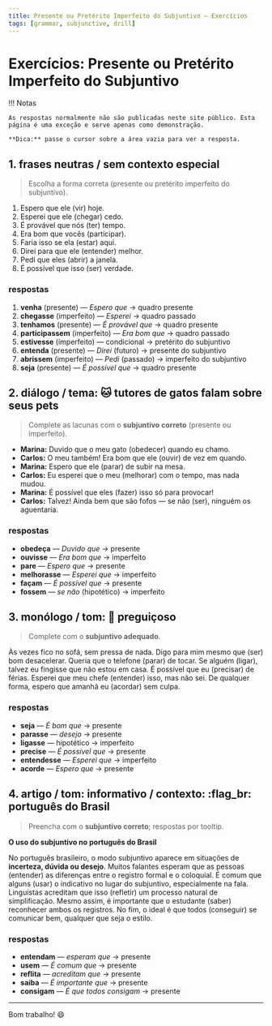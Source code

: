 ```yaml
---
title: Presente ou Pretérito Imperfeito do Subjuntivo — Exercícios
tags: [grammar, subjunctive, drill]
---
```


# Exercícios: Presente ou Pretérito Imperfeito do Subjuntivo

!!! Notas

    As respostas normalmente não são publicadas neste site público. Esta página é uma exceção e serve apenas como demonstração.

    **Dica:** passe o cursor sobre a área vazia para ver a resposta.

## 1. frases neutras / sem contexto especial

> Escolha a forma correta (presente ou pretérito imperfeito do subjuntivo).

1. Espero que ele <abbr title="venha" class="blank"></abbr> (vir) hoje.
2. Esperei que ele <abbr title="chegasse" class="blank"></abbr> (chegar) cedo.
3. É provável que nós <abbr title="tenhamos" class="blank"></abbr> (ter) tempo.
4. Era bom que vocês <abbr title="participassem" class="blank"></abbr> (participar).
5. Faria isso se ela <abbr title="estivesse" class="blank"></abbr> (estar) aqui.
6. Direi para que ele <abbr title="entenda" class="blank"></abbr> (entender) melhor.
7. Pedi que eles <abbr title="abrissem" class="blank"></abbr> (abrir) a janela.
8. É possível que isso <abbr title="seja" class="blank"></abbr> (ser) verdade.

### respostas

1. **venha** (presente) — *Espero que* → quadro presente
2. **chegasse** (imperfeito) — *Esperei* → quadro passado
3. **tenhamos** (presente) — *É provável que* → quadro presente
4. **participassem** (imperfeito) — *Era bom que* → quadro passado
5. **estivesse** (imperfeito) — condicional → pretérito do subjuntivo
6. **entenda** (presente) — *Direi* (futuro) → presente do subjuntivo
7. **abrissem** (imperfeito) — *Pedi* (passado) → imperfeito do subjuntivo
8. **seja** (presente) — *É possível que* → quadro presente

## 2. diálogo / tema: :cat:  tutores de gatos falam sobre seus pets

> Complete as lacunas com o **subjuntivo correto** (presente ou imperfeito).

- **Marina:** Duvido que o meu gato <abbr title="obedeça" class="blank"></abbr> (obedecer) quando eu chamo.
- **Carlos:** O meu também! Era bom que ele <abbr title="ouvisse" class="blank"></abbr> (ouvir) de vez em quando.
- **Marina:** Espero que ele <abbr title="pare" class="blank"></abbr> (parar) de subir na mesa.
- **Carlos:** Eu esperei que o meu <abbr title="melhorasse" class="blank"></abbr> (melhorar) com o tempo, mas nada mudou.
- **Marina:** É possível que eles <abbr title="façam" class="blank"></abbr> (fazer) isso só para provocar!
- **Carlos:** Talvez! Ainda bem que são fofos — se não <abbr title="fossem" class="blank"></abbr> (ser), ninguém os aguentaria.

### respostas

- **obedeça** — *Duvido que* → presente
- **ouvisse** — *Era bom que* → imperfeito
- **pare** — *Espero que* → presente
- **melhorasse** — *Esperei que* → imperfeito
- **façam** — *É possível que* → presente
- **fossem** — *se não* (hipotético) → imperfeito

## 3. monólogo / tom: :sloth: preguiçoso

> Complete com o **subjuntivo adequado**.

Às vezes fico no sofá, sem pressa de nada.
Digo para mim mesmo que <abbr title="seja" class="blank"></abbr> (ser) bom desacelerar.
Queria que o telefone <abbr title="parasse" class="blank"></abbr> (parar) de tocar.
Se alguém <abbr title="ligasse" class="blank"></abbr> (ligar), talvez eu fingisse que não estou em casa.
É possível que eu <abbr title="precise" class="blank"></abbr> (precisar) de férias.
Esperei que meu chefe <abbr title="entendesse" class="blank"></abbr> (entender) isso, mas não sei.
De qualquer forma, espero que amanhã eu <abbr title="acorde" class="blank"></abbr> (acordar) sem culpa.

### respostas

- **seja** — *É bom que* → presente
- **parasse** — *desejo* → presente
- **ligasse** — hipotético → imperfeito
- **precise** — *É possível que* → presente
- **entendesse** — *Esperei que* → imperfeito
- **acorde** — *Espero que* → presente

## 4. artigo / tom: informativo / contexto: :flag_br: português do Brasil

> Preencha com o **subjuntivo correto**; respostas por tooltip.

**O uso do subjuntivo no português do Brasil**

No português brasileiro, o modo subjuntivo aparece em situações de **incerteza, dúvida ou desejo**.
Muitos falantes esperam que as pessoas <abbr title="entendam" class="blank"></abbr> (entender) as diferenças entre o registro formal e o coloquial.
É comum que alguns <abbr title="usem" class="blank"></abbr> (usar) o indicativo no lugar do subjuntivo, especialmente na fala.
Linguistas acreditam que isso <abbr title="reflita" class="blank"></abbr> (refletir) um processo natural de simplificação.
Mesmo assim, é importante que o estudante <abbr title="saiba" class="blank"></abbr> (saber) reconhecer ambos os registros.
No fim, o ideal é que todos <abbr title="consigam" class="blank"></abbr> (conseguir) se comunicar bem, qualquer que seja o estilo.

### respostas

- **entendam** — *esperam que* → presente
- **usem** — *É comum que* → presente
- **reflita** — *acreditam que* → presente
- **saiba** — *É importante que* → presente
- **consigam** — *É que todos consigam* → presente

---

Bom trabalho! :smile:
